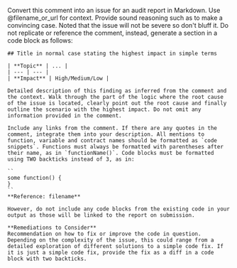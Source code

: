 Convert this comment into an issue for an audit report in Markdown. Use @filename_or_url for context. Provide sound reasoning such as to make a convincing case. Noted that the issue will not be severe so don't bluff it. Do not replicate or reference the comment, instead, generate a section in a code block as follows:  
  
```  
## Title in normal case stating the highest impact in simple terms

| **Topic** | ... |
| --- | --- |
| **Impact** | High/Medium/Low |

Detailed description of this finding as inferred from the comment and the context. Walk through the part of the logic where the root cause of the issue is located, clearly point out the root cause and finally outline the scenario with the highest impact. Do not omit any information provided in the comment.

Include any links from the comment. If there are any quotes in the comment, integrate them into your description. All mentions to function, variable and contract names should be formatted as `code snippets`. Functions must always be formatted with parentheses after their name, as in `functionName()`. Code blocks must be formatted using TWO backticks instead of 3, as in:

``
some function() {
}
``
**Reference: filename**

However, do not include any code blocks from the existing code in your output as those will be linked to the report on submission.

**Remediations to Consider** 
Recommendation on how to fix or improve the code in question. Depending on the complexity of the issue, this could range from a detailed exploration of different solutions to a simple code fix. If it is just a simple code fix, provide the fix as a diff in a code block with two backticks.  
  
```